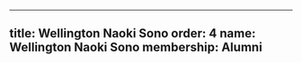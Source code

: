 ---
  title: Wellington Naoki Sono
  order: 4
  name: Wellington Naoki Sono
  membership: Alumni
  ---
  
